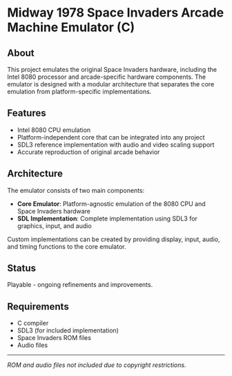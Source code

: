 # Midway 1978 Space Invaders Arcade Machine Emulator (C)

## About

This project emulates the original Space Invaders hardware, including the Intel 8080 processor and arcade-specific hardware components. The emulator is designed with a modular architecture that separates the core emulation from platform-specific implementations.

## Features

- Intel 8080 CPU emulation
- Platform-independent core that can be integrated into any project
- SDL3 reference implementation with audio and video scaling support
- Accurate reproduction of original arcade behavior

## Architecture
The emulator consists of two main components:
- **Core Emulator**: Platform-agnostic emulation of the 8080 CPU and Space Invaders hardware
- **SDL Implementation**: Complete implementation using SDL3 for graphics, input, and audio

Custom implementations can be created by providing display, input, audio, and timing functions to the core emulator.

## Status

Playable - ongoing refinements and improvements.

## Requirements

- C compiler
- SDL3 (for included implementation)
- Space Invaders ROM files
- Audio files

---

*ROM and audio files not included due to copyright restrictions.*

